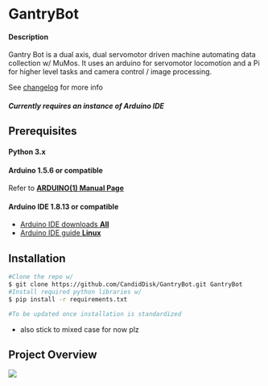 # GantryBot


#### Description
Gantry Bot is a dual axis, dual servomotor driven machine automating data collection w/ MuMos. It uses an arduino for servomotor locomotion and a Pi for higher level tasks and camera control / image processing.

See [changelog](CHANGELOG.md) for more info
##### *Currently requires an instance of Arduino IDE*

## Prerequisites

#### Python 3.x

#### Arduino 1.5.6 or compatible

Refer to [**ARDUINO(1) Manual Page**](https://github.com/arduino/Arduino/blob/master/build/shared/manpage.adoc)

#### Arduino IDE 1.8.13 or compatible
* [Arduino IDE downloads **All**](https://www.arduino.cc/en/software)
* [Arduino IDE guide **Linux**](https://www.arduino.cc/en/guide/linux)


## Installation

``` bash
#Clone the repo w/ 
$ git clone https://github.com/CandidDisk/GantryBot.git GantryBot
#Install required python libraries w/
$ pip install -r requirements.txt

#To be updated once installation is standardized
```

* also stick to mixed case for now plz

## Project Overview

[![](https://mermaid.ink/img/eyJjb2RlIjoiZ3JhcGggVERcbiAgZ2Fucm9iW1Byb2plY3QgU3RydWN0dXJlXSAtLT4gUGlcbiAgZ2Fucm9iIC0tPiBBcmR1aW5vXG5cbiAgUGkgLS0-IEIocGlHYW50cnkpXG4gIEIgLS0-IEMoaW1hZ2VQcm9jZXNzKVxuICBCIC0tPiBEKHBpU2VyaWFsKVxuXG5cbiAgRCAtLT4gRShbc2VyaWFsSW50ZXIucHldKVxuICBEIC0tPiBGKFtUa0ludGVyVUkucHldKVxuICBGIC0tPiBFXG5cbiAgICBBcmR1aW5vIC0tPiBsb2NvKFthcmR1aW5vTW90b3IuaW5vXSlcblx0XHQiLCJtZXJtYWlkIjp7InRoZW1lIjoiZGVmYXVsdCJ9fQ)](file:///C:/Repo/GantryBot/mermaidJs/editor/Mermaid%20live%20editor.htm#/edit/eyJjb2RlIjoiZ3JhcGggVERcbiAgZ2Fucm9iW1Byb2plY3QgU3RydWN0dXJlXSAtLT4gUGlcbiAgZ2Fucm9iIC0tPiBBcmR1aW5vXG5cbiAgUGkgLS0-IEIocGlHYW50cnkpXG4gIEIgLS0-IEMoaW1hZ2VQcm9jZXNzKVxuICBCIC0tPiBEKHBpU2VyaWFsKVxuXG5cbiAgRCAtLT4gRShbc2VyaWFsSW50ZXIucHldKVxuICBEIC0tPiBGKFtUa0ludGVyVUkucHldKVxuICBGIC0tPiBFXG5cbiAgICBBcmR1aW5vIC0tPiBsb2NvKFthcmR1aW5vTW90b3IuaW5vXSlcblx0XHQiLCJtZXJtYWlkIjp7InRoZW1lIjoiZGVmYXVsdCJ9fQ)